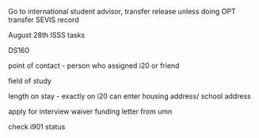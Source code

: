 Go to international student advisor, 
transfer release
unless doing OPT
transfer SEVIS record

August 28th 
ISSS tasks

DS160 

point of contact - person who assigned i20 or friend 

field of study

length on stay - exactly on i20 
can enter housing address/ school address 


apply for interview waiver 
funding letter from umn

check i901 status

